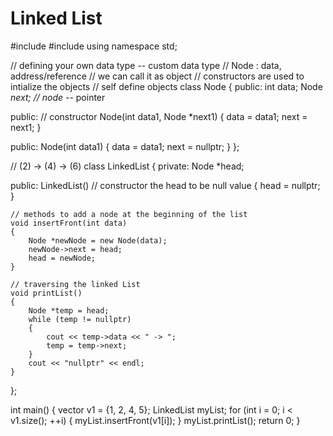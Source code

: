 # Linked List


#include <iostream>
#include <vector>
using namespace std;

// defining your own data type -- custom data type
// Node : data, address/reference
// we can call it as object
// constructors are used to intialize the objects
// self define objects
class Node
{
public:
    int data;
    Node *next; // node* -- pointer

public: // constructor
    Node(int data1, Node *next1)
    {
        data = data1;
        next = next1;
    }

public:
    Node(int data1)
    {
        data = data1;
        next = nullptr;
    }
};

// (2) -> (4) -> (6)
class LinkedList
{
private:
    Node *head;

public:
    LinkedList() // constructor the head to be null value
    {
        head = nullptr;
    }

    // methods to add a node at the beginning of the list
    void insertFront(int data)
    {
        Node *newNode = new Node(data);
        newNode->next = head;
        head = newNode;
    }

    // traversing the linked List
    void printList()
    {
        Node *temp = head;
        while (temp != nullptr)
        {
            cout << temp->data << " -> ";
            temp = temp->next;
        }
        cout << "nullptr" << endl;
    }
};

int main()
{
    vector<int> v1 = {1, 2, 4, 5};
    LinkedList myList;
    for (int i = 0; i < v1.size(); ++i)
    {
        myList.insertFront(v1[i]);
    }
    myList.printList();
    return 0;
}